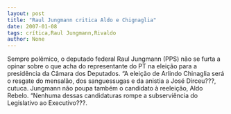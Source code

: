 ```yaml
---
layout: post
title: "Raul Jungmann critica Aldo e Chignaglia"
date: 2007-01-08
tags: crítica,Raul Jungmann,Rivaldo
author: None
---
```

Sempre polêmico, o deputado federal Raul Jungmann (PPS) não se furta a opinar sobre o que acha do representante do PT na eleição para a presidência da Câmara dos Deputados.
“A eleição de Arlindo Chinaglia será o resgate do mensalão, dos sanguessugas e da anistia a José Dirceu???, cutuca.
Jungmann não poupa também o candidato à reeleição, Aldo Rebelo.
“Nenhuma dessas candidaturas rompe a subserviência do Legislativo ao Executivo???. 